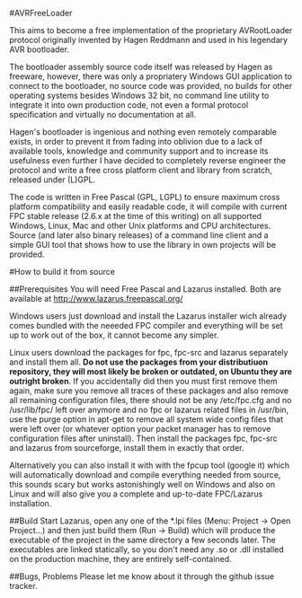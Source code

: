 #AVRFreeLoader

This aims to become a free implementation of the proprietary AVRootLoader 
protocol originally invented by Hagen Reddmann and used in his legendary
AVR bootloader.

The bootloader assembly source code itself was released by Hagen as freeware,
however, there was only a propriatery Windows GUI application to connect
to the bootloader, no source code was provided, no builds for other operating
systems besides Windows 32 bit, no command line utility to integrate it into
own production code, not even a formal protocol specification and virtually
no documentation at all.

Hagen's bootloader is ingenious and nothing even remotely comparable exists,
in order to prevent it from fading into oblivion due to a lack of available 
tools, knowledge and community support and to increase its usefulness even 
further I have decided to completely reverse engineer the protocol and write 
a free cross platform client and library from scratch, released under (L)GPL.

The code is written in Free Pascal (GPL, LGPL) to ensure maximum cross 
platform compatibility and easily readable code, it will compile with current
FPC stable release (2.6.x at the time of this writing) on all supported 
Windows, Linux, Mac and other Unix platforms and CPU architectures. Source 
(and later also binary releases) of a command line client and a simple GUI 
tool that shows how to use the library in own projects will be provided.

#How to build it from source

##Prerequisites
You will need Free Pascal and Lazarus installed. Both are available at 
http://www.lazarus.freepascal.org/ 

Windows users just download and install the Lazarus installer wich already 
comes bundled with the neeeded FPC compiler and everything will be set up
to work out of the box, it cannot become any simpler.

Linux users download the packages for fpc, fpc-src and lazarus separately
and install them all. **Do not use the packages from your distributiuon
repository, they will most likely be broken or outdated, on Ubuntu they
are outright broken**. If you accidentally did then you must first remove 
them again, make sure you remove all traces of these packages and also 
remove all remaining configuration files, there should not be any 
/etc/fpc.cfg and no /usr/lib/fpc/ left over anymore and no fpc or lazarus
related files in /usr/bin, use the purge option in apt-get to remove all
system wide config files that were left over (or whatever option your
packet manager has to remove configuration files after uninstall). Then 
install the packages fpc, fpc-src and lazarus from sourceforge, install 
them in exactly that order.

Alternatively you can also install it with with the fpcup tool (google it) 
which will automatically download and compile everything needed from source, 
this sounds scary but works astonishingly well on Windows and also on Linux
and will also give you a complete and up-to-date FPC/Lazarus installation.

##Build
Start Lazarus, open any one of the *.lpi files (Menu: Project -> Open Project...)
and then just build them (Run -> Build) which will produce the executable
of the project in the same directory a few seconds later. The executables
are linked statically, so you don't need any .so or .dll installed on the
production machine, they are entirely self-contained.

##Bugs, Problems
Please let me know about it through the github issue tracker.